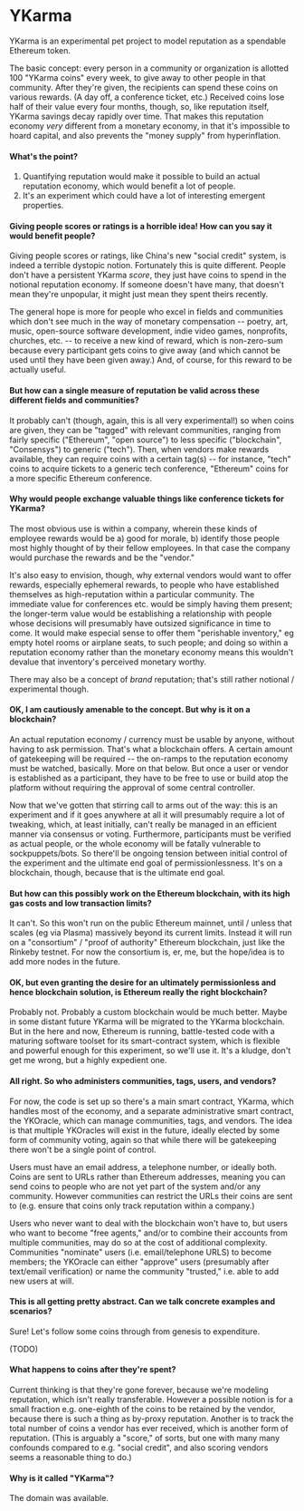 YKarma
======

YKarma is an experimental pet project to model reputation as a spendable Ethereum token.

The basic concept: every person in a community or organization is allotted 100 "YKarma coins" every week, to give away to other people in that
community. After they're given, the recipients can spend these coins on various rewards. (A day off, a conference ticket, etc.) Received coins
lose half of their value every four months, though, so, like reputation itself, YKarma savings decay rapidly over time. That makes this reputation
economy *very* different from a monetary economy, in that it's impossible to hoard capital, and also prevents the "money supply" from hyperinflation.

#### What's the point?

1. Quantifying reputation would make it possible to build an actual reputation economy, which would benefit a lot of people.
2. It's an experiment which could have a lot of interesting emergent properties.

#### Giving people scores or ratings is a horrible idea! How can you say it would benefit people?

Giving people scores or ratings, like China's new "social credit" system, is indeed a terrible dystopic notion. Fortunately this is quite different.
People don't have a persistent YKarma *score*, they just have coins to spend in the notional reputation economy. If someone doesn't have many, that
doesn't mean they're unpopular, it might just mean they spent theirs recently.

The general hope is more for people who excel in fields and communities which don't see much in the way of monetary compensation -- poetry, art, music,
open-source software development, indie video games, nonprofits, churches, etc. -- to receive a new kind of reward, which is non-zero-sum because every
participant gets coins to give away (and which cannot be used until they have been given away.) And, of course, for this reward to be actually useful.

#### But how can a single measure of reputation be valid across these different fields and communities?

It probably can't (though, again, this is all very experimental!) so when coins are given, they can be "tagged" with relevant communities, ranging from
fairly specific ("Ethereum", "open source") to less specific ("blockchain", "Consensys") to generic ("tech"). Then, when vendors make rewards available, they
can require coins with a certain tag(s) -- for instance, "tech" coins to acquire tickets to a generic tech conference, "Ethereum" coins for a more
specific Ethereum conference.

#### Why would people exchange valuable things like conference tickets for YKarma?

The most obvious use is within a company, wherein these kinds of employee rewards would be a) good for morale, b) identify those people most highly
thought of by their fellow employees. In that case the company would purchase the rewards and be the "vendor."

It's also easy to envision, though, why external vendors would want to offer rewards, especially ephemeral rewards, to people who have established
themselves as high-reputation within a particular community. The immediate value for conferences etc. would be simply having them present; the
longer-term value would be establishing a relationship with people whose decisions will presumably have outsized significance in time to come. It
would make especial sense to offer them "perishable inventory," eg empty hotel rooms or airplane seats, to such people; and doing so within a
reputation economy rather than the monetary economy means this wouldn't devalue that inventory's perceived monetary worthy.

There may also be a concept of *brand* reputation; that's still rather notional / experimental though.

#### OK, I am cautiously amenable to the concept. But why is it on a blockchain?

An actual reputation economy / currency must be usable by anyone, without having to ask permission. That's what a blockchain offers. A certain amount
of gatekeeping will be required -- the on-ramps to the reputation economy must be watched, basically. More on that below. But once a user or vendor
is established as a participant, they have to be free to use or build atop the platform without requiring the approval of some central controller.

Now that we've gotten that stirring call to arms out of the way: this is an experiment and if it goes anywhere at all it will presumably require a lot
of tweaking, which, at least initially, can't really be managed in an efficient manner via consensus or voting. Furthermore, participants must be
verified as actual people, or the whole economy will be fatally vulnerable to sockpuppets/bots. So there'll be ongoing tension between initial control
of the experiment and the ultimate end goal of permissionlessness. It's on a blockchain, though, because that is the ultimate end goal.

#### But how can this possibly work on the Ethereum blockchain, with its high gas costs and low transaction limits?

It can't. So this won't run on the public Ethereum mainnet, until / unless that scales (eg via Plasma) massively beyond its current limits.
Instead it will run on a "consortium" / "proof of authority" Ethereum blockchain, just like the Rinkeby testnet. For now the consortium is, er, me,
but the hope/idea is to add more nodes in the future.

#### OK, but even granting the desire for an ultimately permissionless and hence blockchain solution, is Ethereum really the right blockchain?

Probably not. Probably a custom blockchain would be much better. Maybe in some distant future YKarma will be migrated to the YKarma blockchain.
But in the here and now, Ethereum is running, battle-tested code with a maturing software toolset for its smart-contract system, which is flexible
and powerful enough for this experiment, so we'll use it. It's a kludge, don't get me wrong, but a highly expedient one.

#### All right. So who administers communities, tags, users, and vendors?

For now, the code is set up so there's a main smart contract, YKarma, which handles most of the economy, and a separate administrative smart contract,
the YKOracle, which can manage communities, tags, and vendors. The idea is that multiple YKOracles will exist in the future, ideally elected by
some form of community voting, again so that while there will be gatekeeping there won't be a single point of control.

Users must have an email address, a telephone number, or ideally both. Coins are sent to URLs rather than Ethereum addresses, meaning you can send
coins to people who are not yet part of the system and/or any community. However communities can restrict the URLs their coins are sent to (e.g.
ensure that coins only track reputation within a company.)

Users who never want to deal with the blockchain won't have to, but users who want to become "free agents," and/or to combine their accounts from
multiple communities, may do so at the cost of additional complexity. Communities "nominate" users (i.e. email/telephone URLS) to become members;
the YKOracle can either "approve" users (presumably after text/email verification) or name the community "trusted," i.e. able to add new users at will.

#### This is all getting pretty abstract. Can we talk concrete examples and scenarios?

Sure! Let's follow some coins through from genesis to expenditure.

(TODO)

#### What happens to coins after they're spent?

Current thinking is that they're gone forever, because we're modeling reputation, which isn't really transferable. However a possible notion is for
a small fraction e.g. one-eighth of the coins to be retained by the vendor, because there is such a thing as by-proxy reputation. Another is to track
the total number of coins a vendor has ever received, which is another form of reputation. (This is arguably a "score," of sorts, but one with many
many confounds compared to e.g. "social credit", and also scoring vendors seems a reasonable thing to do.)

#### Why is it called "YKarma"?

The domain was available.
